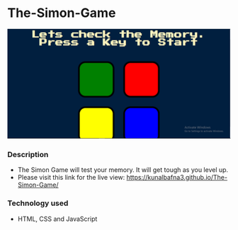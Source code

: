 # The-Simon-Game

![Thumbnail](https://github.com/kunalbafna3/The-Simon-Game/blob/main/homepage.PNG)

### Description
- The Simon Game will test your memory. It will get tough as you level up.
- Please visit this link for the live view: https://kunalbafna3.github.io/The-Simon-Game/
 
### Technology used
- HTML, CSS and JavaScript

